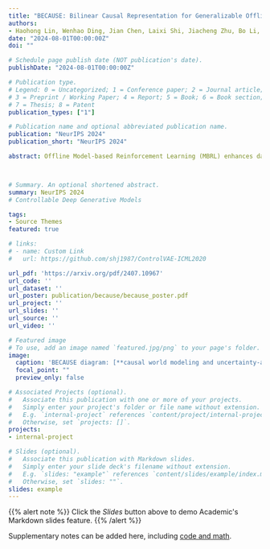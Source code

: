 ```yaml
---
title: "BECAUSE: Bilinear Causal Representation for Generalizable Offline Model-based Reinfocement Learning"
authors:
- Haohong Lin, Wenhao Ding, Jian Chen, Laixi Shi, Jiacheng Zhu, Bo Li, Ding Zhao
date: "2024-08-01T00:00:00Z"
doi: ""

# Schedule page publish date (NOT publication's date).
publishDate: "2024-08-01T00:00:00Z"

# Publication type.
# Legend: 0 = Uncategorized; 1 = Conference paper; 2 = Journal article;
# 3 = Preprint / Working Paper; 4 = Report; 5 = Book; 6 = Book section;
# 7 = Thesis; 8 = Patent
publication_types: ["1"]

# Publication name and optional abbreviated publication name.
publication: "NeurIPS 2024"
publication_short: "NeurIPS 2024"

abstract: Offline Model-based Reinforcement Learning (MBRL) enhances data efficiency by utilizing pre-collected datasets to learn models and policies, especially in scenarios where exploration is costly or infeasible. Nevertheless, its performance often suffers from the objective mismatch between model and policy learning, resulting in inferior performance despite accurate model predictions. This paper initially identifies the primary source of this mismatch as the distribution shift present in offline data. Subsequently, we introduce **B**ilin**E**ar **CAUS**al r**E**presentation~(BECAUSE), a novel algorithm to capture causal representation for both states and actions to reduce the influence of the distribution shift, thus fixing the objective mismatch problem. Empirical evaluations across 18 tasks varying in data quality demonstrate the superior performance of BECAUSE over existing offline MBRL algorithms. Additionally, we offer a theoretical analysis of BECAUSE within the framework of a causal world model and pessimistic planning approach, affirming its capability and efficiency in integrating causal representation into offline MBRL.



# Summary. An optional shortened abstract.
summary: NeurIPS 2024
# Controllable Deep Generative Models

tags:
- Source Themes
featured: true

# links:
# - name: Custom Link
#   url: https://github.com/shj1987/ControlVAE-ICML2020

url_pdf: 'https://arxiv.org/pdf/2407.10967'
url_code: ''
url_dataset: ''
url_poster: publication/because/because_poster.pdf
url_project: ''
url_slides: ''
url_source: ''
url_video: ''

# Featured image
# To use, add an image named `featured.jpg/png` to your page's folder. 
image:
  caption: 'BECAUSE diagram: [**causal world modeling and uncertainty-aware conservative planning**](https://unsplash.com/photos/s9CC2SKySJM)'
  focal_point: ""
  preview_only: false

# Associated Projects (optional).
#   Associate this publication with one or more of your projects.
#   Simply enter your project's folder or file name without extension.
#   E.g. `internal-project` references `content/project/internal-project/index.md`.
#   Otherwise, set `projects: []`.
projects:
- internal-project

# Slides (optional).
#   Associate this publication with Markdown slides.
#   Simply enter your slide deck's filename without extension.
#   E.g. `slides: "example"` references `content/slides/example/index.md`.
#   Otherwise, set `slides: ""`.
slides: example
---
```


{{% alert note %}}
Click the *Slides* button above to demo Academic's Markdown slides feature.
{{% /alert %}}

Supplementary notes can be added here, including [code and math](https://sourcethemes.com/academic/docs/writing-markdown-latex/).
